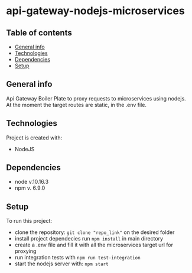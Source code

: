 # api-gateway-nodejs-microservices

## Table of contents
* [General info](#general-info)
* [Technologies](#technologies)
* [Dependencies](#dependencies)
* [Setup](#setup)

## General info
Api Gateway Boiler Plate to proxy requests to microservices using nodejs. At the moment the target routes are static, in the .env file.
	
## Technologies
Project is created with:
* NodeJS


## Dependencies
* node v.10.16.3
* npm v. 6.9.0

## Setup
To run this project:

* clone the repository: `git clone "repo_link"` on the desired folder 
* install project dependecies run `npm install` in main directory
* create a .env file and fill it with all the microservices target url for proxying
* run integration tests with `npm run test-integration`
* start the nodejs server with: `npm start`
